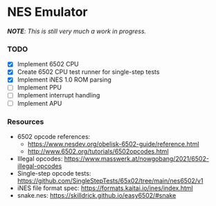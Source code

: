 # NES Emulator

***NOTE**: This is still very much a work in progress.*

### TODO

- [x] Implement 6502 CPU
- [x] Create 6502 CPU test runner for single-step tests
- [x] Implement iNES 1.0 ROM parsing
- [ ] Implement PPU
- [ ] Implement interrupt handling
- [ ] Implement APU

### Resources

- 6502 opcode references:
  - https://www.nesdev.org/obelisk-6502-guide/reference.html
  - http://www.6502.org/tutorials/6502opcodes.html
- Illegal opcodes: https://www.masswerk.at/nowgobang/2021/6502-illegal-opcodes
- Single-step opcode tests: https://github.com/SingleStepTests/65x02/tree/main/nes6502/v1
- iNES file format spec: https://formats.kaitai.io/ines/index.html
- snake.nes: https://skilldrick.github.io/easy6502/#snake
